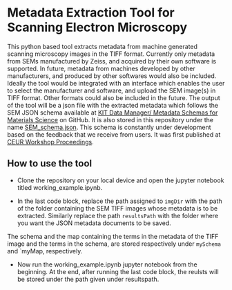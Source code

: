 # Metadata Extraction Tool for Scanning Electron Microscopy

This python based tool extracts metadata from machine generated scanning microscopy images in the TIFF format. Currently only metadata from SEMs manufactured by Zeiss, and acquired by their own software is supported. In future, metadata from machines developed by other manufacturers, and produced by other softwares would also be included. Ideally the tool would be integrated with an interface which enables the user to select the manufacturer and software, and upload the SEM image(s) in TIFF format. Other formats could also be included in the future. The output of the tool will be a json file with the extracted metadata which follows the SEM JSON schema available at [KIT Data Manager/ Metadata Schemas for Materials Science](https://github.com/kit-data-manager/Metadata-Schemas-for-Materials-Science) on GitHub. It is also stored in this repository under the name [SEM_schema.json](SEM_schema.json). This schema is constantly under development based on the feedback that we receive from users. It was first published at [CEUR Workshop Proceedings](https://ceur-ws.org/Vol-3036/paper21.pdf).

## How to use the tool

* Clone the repository on your local device and open the jupyter notebook titled working_example.ipynb. 

* In the last code block, replace the path assigned to `imgDir` with the path of the folder containing the SEM TIFF images whose metadata is to be extracted. Similarly replace the path `resultsPath` with the folder where you want the JSON metadata documents to be saved.

The schema and the map containing the terms in the metadata of the TIFF image and the terms in the schema, are stored respectively under `mySchema` and `myMap, respectively.

* Now run the working_example.ipynb jupyter notebook from the beginning. At the end, after running the last code block, the reulsts will be stored under the path given under resultspath.
 
